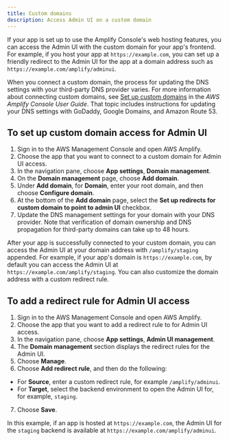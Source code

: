 ```yaml
---
title: Custom domains
description: Access Admin UI on a custom domain
---
```


If your app is set up to use the Amplify Console's web hosting features, you can access the Admin UI with the custom domain for your app's frontend. For example, if you host your app at `https://example.com`, you can set up a friendly redirect to the Admin UI for the app at a domain address such as `https://example.com/amplify/adminui`.

When you connect a custom domain, the process for updating the DNS settings with your third-party DNS provider varies.  For more information about connecting custom domains, see [Set up custom domains](https://docs.aws.amazon.com/amplify/latest/userguide/custom-domains.html) in the *AWS Amplify Console User Guide*. That topic includes instructions for updating your DNS settings with GoDaddy, Google Domains, and Amazon Route 53.

## To set up custom domain access for Admin UI
1. Sign in to the AWS Management Console and open AWS Amplify.
2. Choose the app that you want to connect to a custom domain for Admin UI access.
3. In the navigation pane, choose **App settings**, **Domain management**.
4. On the **Domain management** page, choose **Add domain**.
5. Under **Add domain**, for **Domain**, enter your root domain, and then choose **Configure domain**.
6. At the bottom of the **Add domain** page, select the **Set up redirects for custom domain to point to admin UI** checkbox.
7. Update the DNS management settings for your domain with your DNS provider. Note that verification of domain ownership and DNS propagation for third-party domains can take up to 48 hours.

After your app is successfully connected to your custom domain, you can access the Admin UI at your domain address with `/amplify/staging` appended. For example, if your app's domain is `https://example.com`, by default you can access the Admin UI at `https://example.com/amplify/staging`. You can also customize the domain address with a custom redirect rule.

## To add a redirect rule for Admin UI access
1. Sign in to the AWS Management Console and open AWS Amplify.
2. Choose the app that you want to add a redirect rule to for Admin UI access.
3. In the navigation pane, choose **App settings**, **Admin UI management**.
4. The **Domain management** section displays the redirect rules for the Admin UI.
5. Choose **Manage**.
6. Choose **Add redirect rule**, and then do the following:
  * For **Source**, enter a custom redirect rule, for example `/amplify/adminui`.
  * For **Target**, select the backend environment to open the Admin UI for, for example, `staging`.
7. Choose **Save**.

In this example, if an app is hosted at `https://example.com`, the Admin UI for the `staging` backend is available at `https://example.com/amplify/adminui`.

